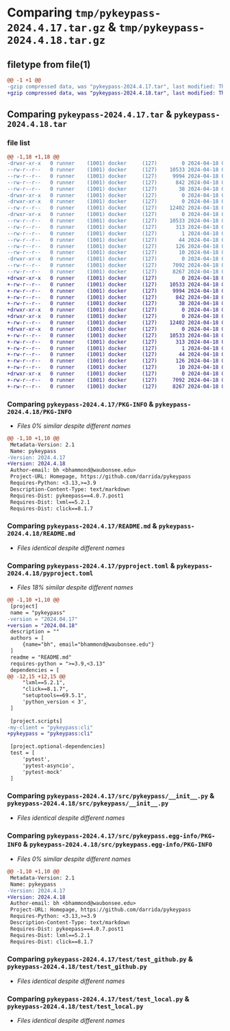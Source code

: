 # Comparing `tmp/pykeypass-2024.4.17.tar.gz` & `tmp/pykeypass-2024.4.18.tar.gz`

## filetype from file(1)

```diff
@@ -1 +1 @@
-gzip compressed data, was "pykeypass-2024.4.17.tar", last modified: Thu Apr 18 00:13:11 2024, max compression
+gzip compressed data, was "pykeypass-2024.4.18.tar", last modified: Thu Apr 18 00:16:33 2024, max compression
```

## Comparing `pykeypass-2024.4.17.tar` & `pykeypass-2024.4.18.tar`

### file list

```diff
@@ -1,18 +1,18 @@
-drwxr-xr-x   0 runner    (1001) docker     (127)        0 2024-04-18 00:13:11.944288 pykeypass-2024.4.17/
--rw-r--r--   0 runner    (1001) docker     (127)    10533 2024-04-18 00:13:11.944288 pykeypass-2024.4.17/PKG-INFO
--rw-r--r--   0 runner    (1001) docker     (127)     9994 2024-04-18 00:13:04.000000 pykeypass-2024.4.17/README.md
--rw-r--r--   0 runner    (1001) docker     (127)      842 2024-04-18 00:13:04.000000 pykeypass-2024.4.17/pyproject.toml
--rw-r--r--   0 runner    (1001) docker     (127)       38 2024-04-18 00:13:11.944288 pykeypass-2024.4.17/setup.cfg
-drwxr-xr-x   0 runner    (1001) docker     (127)        0 2024-04-18 00:13:11.940288 pykeypass-2024.4.17/src/
-drwxr-xr-x   0 runner    (1001) docker     (127)        0 2024-04-18 00:13:11.944288 pykeypass-2024.4.17/src/pykeypass/
--rw-r--r--   0 runner    (1001) docker     (127)    12402 2024-04-18 00:13:04.000000 pykeypass-2024.4.17/src/pykeypass/__init__.py
-drwxr-xr-x   0 runner    (1001) docker     (127)        0 2024-04-18 00:13:11.944288 pykeypass-2024.4.17/src/pykeypass.egg-info/
--rw-r--r--   0 runner    (1001) docker     (127)    10533 2024-04-18 00:13:11.000000 pykeypass-2024.4.17/src/pykeypass.egg-info/PKG-INFO
--rw-r--r--   0 runner    (1001) docker     (127)      313 2024-04-18 00:13:11.000000 pykeypass-2024.4.17/src/pykeypass.egg-info/SOURCES.txt
--rw-r--r--   0 runner    (1001) docker     (127)        1 2024-04-18 00:13:11.000000 pykeypass-2024.4.17/src/pykeypass.egg-info/dependency_links.txt
--rw-r--r--   0 runner    (1001) docker     (127)       44 2024-04-18 00:13:11.000000 pykeypass-2024.4.17/src/pykeypass.egg-info/entry_points.txt
--rw-r--r--   0 runner    (1001) docker     (127)      126 2024-04-18 00:13:11.000000 pykeypass-2024.4.17/src/pykeypass.egg-info/requires.txt
--rw-r--r--   0 runner    (1001) docker     (127)       10 2024-04-18 00:13:11.000000 pykeypass-2024.4.17/src/pykeypass.egg-info/top_level.txt
-drwxr-xr-x   0 runner    (1001) docker     (127)        0 2024-04-18 00:13:11.944288 pykeypass-2024.4.17/test/
--rw-r--r--   0 runner    (1001) docker     (127)     7092 2024-04-18 00:13:04.000000 pykeypass-2024.4.17/test/test_github.py
--rw-r--r--   0 runner    (1001) docker     (127)     8267 2024-04-18 00:13:04.000000 pykeypass-2024.4.17/test/test_local.py
+drwxr-xr-x   0 runner    (1001) docker     (127)        0 2024-04-18 00:16:33.189516 pykeypass-2024.4.18/
+-rw-r--r--   0 runner    (1001) docker     (127)    10533 2024-04-18 00:16:33.189516 pykeypass-2024.4.18/PKG-INFO
+-rw-r--r--   0 runner    (1001) docker     (127)     9994 2024-04-18 00:16:23.000000 pykeypass-2024.4.18/README.md
+-rw-r--r--   0 runner    (1001) docker     (127)      842 2024-04-18 00:16:23.000000 pykeypass-2024.4.18/pyproject.toml
+-rw-r--r--   0 runner    (1001) docker     (127)       38 2024-04-18 00:16:33.189516 pykeypass-2024.4.18/setup.cfg
+drwxr-xr-x   0 runner    (1001) docker     (127)        0 2024-04-18 00:16:33.185516 pykeypass-2024.4.18/src/
+drwxr-xr-x   0 runner    (1001) docker     (127)        0 2024-04-18 00:16:33.189516 pykeypass-2024.4.18/src/pykeypass/
+-rw-r--r--   0 runner    (1001) docker     (127)    12402 2024-04-18 00:16:23.000000 pykeypass-2024.4.18/src/pykeypass/__init__.py
+drwxr-xr-x   0 runner    (1001) docker     (127)        0 2024-04-18 00:16:33.189516 pykeypass-2024.4.18/src/pykeypass.egg-info/
+-rw-r--r--   0 runner    (1001) docker     (127)    10533 2024-04-18 00:16:33.000000 pykeypass-2024.4.18/src/pykeypass.egg-info/PKG-INFO
+-rw-r--r--   0 runner    (1001) docker     (127)      313 2024-04-18 00:16:33.000000 pykeypass-2024.4.18/src/pykeypass.egg-info/SOURCES.txt
+-rw-r--r--   0 runner    (1001) docker     (127)        1 2024-04-18 00:16:33.000000 pykeypass-2024.4.18/src/pykeypass.egg-info/dependency_links.txt
+-rw-r--r--   0 runner    (1001) docker     (127)       44 2024-04-18 00:16:33.000000 pykeypass-2024.4.18/src/pykeypass.egg-info/entry_points.txt
+-rw-r--r--   0 runner    (1001) docker     (127)      126 2024-04-18 00:16:33.000000 pykeypass-2024.4.18/src/pykeypass.egg-info/requires.txt
+-rw-r--r--   0 runner    (1001) docker     (127)       10 2024-04-18 00:16:33.000000 pykeypass-2024.4.18/src/pykeypass.egg-info/top_level.txt
+drwxr-xr-x   0 runner    (1001) docker     (127)        0 2024-04-18 00:16:33.189516 pykeypass-2024.4.18/test/
+-rw-r--r--   0 runner    (1001) docker     (127)     7092 2024-04-18 00:16:23.000000 pykeypass-2024.4.18/test/test_github.py
+-rw-r--r--   0 runner    (1001) docker     (127)     8267 2024-04-18 00:16:23.000000 pykeypass-2024.4.18/test/test_local.py
```

### Comparing `pykeypass-2024.4.17/PKG-INFO` & `pykeypass-2024.4.18/PKG-INFO`

 * *Files 0% similar despite different names*

```diff
@@ -1,10 +1,10 @@
 Metadata-Version: 2.1
 Name: pykeypass
-Version: 2024.4.17
+Version: 2024.4.18
 Author-email: bh <bhammond@waubonsee.edu>
 Project-URL: Homepage, https://github.com/darrida/pykeypass
 Requires-Python: <3.13,>=3.9
 Description-Content-Type: text/markdown
 Requires-Dist: pykeepass==4.0.7.post1
 Requires-Dist: lxml==5.2.1
 Requires-Dist: click==8.1.7
```

### Comparing `pykeypass-2024.4.17/README.md` & `pykeypass-2024.4.18/README.md`

 * *Files identical despite different names*

### Comparing `pykeypass-2024.4.17/pyproject.toml` & `pykeypass-2024.4.18/pyproject.toml`

 * *Files 18% similar despite different names*

```diff
@@ -1,10 +1,10 @@
 [project]
 name = "pykeypass"
-version = "2024.04.17"
+version = "2024.04.18"
 description = ""
 authors = [
     {name="bh", email="bhammond@waubonsee.edu"}
 ]
 readme = "README.md"
 requires-python = ">=3.9,<3.13"
 dependencies = [
@@ -12,15 +12,15 @@
     "lxml==5.2.1",
     "click==8.1.7",
     "setuptools==69.5.1",
     'python_version < 3',
 ]
 
 [project.scripts]
-my-client = "pykeypass:cli"
+pykeypass = "pykeypass:cli"
 
 [project.optional-dependencies]
 test = [    
     'pytest',
     'pytest-asyncio',
     'pytest-mock'
 ]
```

### Comparing `pykeypass-2024.4.17/src/pykeypass/__init__.py` & `pykeypass-2024.4.18/src/pykeypass/__init__.py`

 * *Files identical despite different names*

### Comparing `pykeypass-2024.4.17/src/pykeypass.egg-info/PKG-INFO` & `pykeypass-2024.4.18/src/pykeypass.egg-info/PKG-INFO`

 * *Files 0% similar despite different names*

```diff
@@ -1,10 +1,10 @@
 Metadata-Version: 2.1
 Name: pykeypass
-Version: 2024.4.17
+Version: 2024.4.18
 Author-email: bh <bhammond@waubonsee.edu>
 Project-URL: Homepage, https://github.com/darrida/pykeypass
 Requires-Python: <3.13,>=3.9
 Description-Content-Type: text/markdown
 Requires-Dist: pykeepass==4.0.7.post1
 Requires-Dist: lxml==5.2.1
 Requires-Dist: click==8.1.7
```

### Comparing `pykeypass-2024.4.17/test/test_github.py` & `pykeypass-2024.4.18/test/test_github.py`

 * *Files identical despite different names*

### Comparing `pykeypass-2024.4.17/test/test_local.py` & `pykeypass-2024.4.18/test/test_local.py`

 * *Files identical despite different names*

